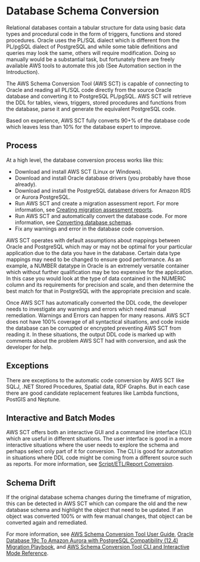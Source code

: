 # Database Schema Conversion<a name="chap-oracle-postgresql.migration-process.database-schema-conversion"></a>

Relational databases contain a tabular structure for data using basic data types and procedural code in the form of triggers, functions and stored procedures\. Oracle uses the PL/SQL dialect which is different from the PL/pgSQL dialect of PostgreSQL and while some table definitions and queries may look the same, others will require modification\. Doing so manually would be a substantial task, but fortunately there are freely available AWS tools to automate this job \(See Automation section in the Introduction\)\.

The AWS Schema Conversion Tool \(AWS SCT\) is capable of connecting to Oracle and reading all PL/SQL code directly from the source Oracle database and converting it to PostgreSQL PL/pgSQL\. AWS SCT will retrieve the DDL for tables, views, triggers, stored procedures and functions from the database, parse it and generate the equivalent PostgreSQL code\.

Based on experience, AWS SCT fully converts 90\+% of the database code which leaves less than 10% for the database expert to improve\.

## Process<a name="chap-oracle-postgresql.migration-process.database-schema-conversion.process"></a>

At a high level, the database conversion process works like this:
+ Download and install AWS SCT \(Linux or Windows\)\.
+ Download and install Oracle database drivers \(you probably have those already\)\.
+ Download and install the PostgreSQL database drivers for Amazon RDS or Aurora PostgreSQL\.
+ Run AWS SCT and create a migration assessment report\. For more information, see [Creating migration assessment reports](https://docs.aws.amazon.com/SchemaConversionTool/latest/userguide/CHAP_AssessmentReport.html)\.
+ Run AWS SCT and automatically convert the database code\. For more information, see [Converting database schemas](https://docs.aws.amazon.com/SchemaConversionTool/latest/userguide/CHAP_Converting.html)\.
+ Fix any warnings and error in the database code conversion\.

 AWS SCT operates with default assumptions about mappings between Oracle and PostgreSQL which may or may not be optimal for your particular application due to the data you have in the database\. Certain data type mappings may need to be changed to ensure good performance\. As an example, a NUMBER datatype in Oracle is an extremely versatile container which without further qualification may be too expensive for the application\. In this case you would look at the type of data contained in the NUMERIC column and its requirements for precision and scale, and then determine the best match for that in PostgreSQL with the appropriate precision and scale\.

Once AWS SCT has automatically converted the DDL code, the developer needs to investigate any warnings and errors which need manual remediation\. Warnings and Errors can happen for many reasons\. AWS SCT does not have 100% coverage of all syntactical situations, and code inside the database can be corrupted or encrypted preventing AWS SCT from reading it\. In these situations, the output DDL code is marked up with comments about the problem AWS SCT had with conversion, and ask the developer for help\.

## Exceptions<a name="chap-oracle-postgresql.migration-process.database-schema-conversion.exceptions"></a>

There are exceptions to the automatic code conversion by AWS SCT like SQLJ, \.NET Stored Procedures, Spatial data, RDF Graphs\. But in each case there are good candidate replacement features like Lambda functions, PostGIS and Neptune\.

## Interactive and Batch Modes<a name="chap-oracle-postgresql.migration-process.database-schema-conversion.interactive"></a>

 AWS SCT offers both an interactive GUI and a command line interface \(CLI\) which are useful in different situations\. The user interface is good in a more interactive situations where the user needs to explore the schema and perhaps select only part of it for conversion\. The CLI is good for automation in situations where DDL code might be coming from a different source such as reports\. For more information, see [Script/ETL/Report Conversion](chap-oracle-postgresql.migration-process.script-conversion.md)\.

## Schema Drift<a name="chap-oracle-postgresql.migration-process.database-schema-conversion.schema-drift"></a>

If the original database schema changes during the timeframe of migration, this can be detected in AWS SCT which can compare the old and the new database schema and highlight the object that need to be updated\. If an object was converted 100% or with few manual changes, that object can be converted again and remediated\.

For more information, see [AWS Schema Conversion Tool User Guide](https://docs.aws.amazon.com/SchemaConversionTool/latest/userguide/Schema-Conversion-Tool.pdf), [Oracle Database 19c To Amazon Aurora with PostgreSQL Compatibility \(12\.4\) Migration Playbook](https://docs.aws.amazon.com/dms/latest/oracle-to-aurora-postgresql-migration-playbook/chap-oracle-aurora-pg.html), and [AWS Schema Conversion Tool CLI and Interactive Mode Reference](https://s3.amazonaws.com/publicsctdownload/AWS+SCT+CLI+Reference.pdf)\.